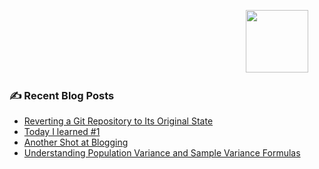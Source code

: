 &emsp;&emsp;&emsp;&emsp;&emsp;&emsp;&emsp;&emsp;&emsp;&emsp;&emsp;&emsp;&emsp;&emsp;&emsp;&emsp;&emsp;&emsp;&emsp;&emsp;&emsp;&emsp;&emsp;&emsp;&emsp;&emsp;&emsp;<img src="https://media.giphy.com/media/M9gbBd9nbDrOTu1Mqx/giphy.gif" width="100"/> 
<!--## :wave: Hi, welcome to my world of creation

### 👨‍💻 About me
- ✨ A public health professional at heart
- 👀 A statistician who loves machine learning
- 🌱 Currently learning NLP and working on a cool webscrapping tool! -->
<!--
### :wink: Connect with me
<div id="Connect with me">
  <a href="https://www.linkedin.com/in/ebaraka">
    <img src="https://img.shields.io/badge/LinkedIn-blue?style=for-the-badge&logo=linkedin&logoColor=white" alt="LinkedIn Badge"/>
  </a>
  <!-- 
  <a href="http://www.twitter.com/eugene_barakaaa">
    <img src="https://img.shields.io/badge/Twitter-blue?style=for-the-badge&logo=twitter&logoColor=white" alt="Twitter Badge"/>
  </a> 
  -->
<!-- </div> -->
<!--
### :hammer_and_wrench: Languages and Tools
<!--
<div>
  <img src="https://cdn.jsdelivr.net/gh/devicons/devicon/icons/python/python-original-wordmark.svg" "title="Python"  alt="Python" width="40" height="40"/>&nbsp;
  <img src="https://cdn.jsdelivr.net/gh/devicons/devicon/icons/r/r-original.svg" title="R" alt="R" width="40" height="40"/>&nbsp;
  <img src="https://github.com/devicons/devicon/blob/master/icons/mysql/mysql-original-wordmark.svg" title="MySQL"  alt="MySQL" width="40" height="40"/>&nbsp;
  <img src="https://github.com/devicons/devicon/blob/master/icons/git/git-original-wordmark.svg" title="Git" **alt="Git" width="40" height="40"/>&nbsp;
  <img src="https://cdn.worldvectorlogo.com/logos/tableau-software.svg" title="Tableau" **alt="Tableau" width="40" height="40"/> -->

### ✍️ Recent Blog Posts 

<!-- BLOG-POST-LIST:START 
- [Book Recommendation: Atomic Habits by James Clear](https://eugenebaraka.github.io/readings/books/2022/04/15/Atomic_Habits.html)
- [Why You Should Not Waste Your Twenties - Takeaways from The Defining Decade by Meg Jay](https://eugenebaraka.github.io/readings/books/2022/03/22/definingdecade.html) -->
- [Reverting a Git Repository to Its Original State](https://eugenebaraka.github.io/blog/2024/09/04/Reverting-a-Git-Repository-to-Its-Original-State.html)
- [Today I learned #1](https://eugenebaraka.github.io/blog/2024/09/03/Today-I-learned.html)
- [Another Shot at Blogging](https://eugenebaraka.github.io/blog/2024/08/14/Another-Shot-at-Blogging.html)
- [Understanding Population Variance and Sample Variance Formulas](https://eugenebaraka.github.io/blog/2022/07/03/variance-explained.html)
<!-- BLOG-POST-LIST:END -->

<!--### :fire: My Stats

<!--[![GitHub Streak](http://github-readme-streak-stats.herokuapp.com?user=eugenebaraka&theme=dark&background=000000)](https://git.io/streak-stats)                                                                                                                                     
<!-- [![Top Langs](https://github-readme-stats.vercel.app/api/top-langs/?username=eugenebaraka&layout=compact&theme=vision-friendly-dark)](https://github.com/anuraghazra/github-readme-stats) -->

<!-- 
quick access:
- [cheat.sh](https://cheat.sh)
```
p = ['deep', 'muted', 'pastel', 'bright', 'dark', 'color blind']
for p in palettes:
  sns.set_palette(p)
  sns.palplot(sns.color_palette())
  plt.show()

``` -->
